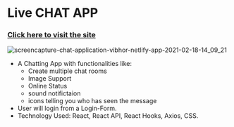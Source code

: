 # Live CHAT APP 
### [Click here to visit the site](https://chat-application-vibhor.netlify.app)
![screencapture-chat-application-vibhor-netlify-app-2021-02-18-14_09_21](https://user-images.githubusercontent.com/68294925/108328841-0a603180-71f3-11eb-8bd0-048a37d8b8b8.png)

* A Chatting App with functionalities like:
   * Create multiple chat rooms
   * Image Support 
   * Online Status
   * sound notifictaion
   * icons telling you who has seen the message
* User will login from a Login-Form.
* Technology Used: React, React API, React Hooks, Axios, CSS.


